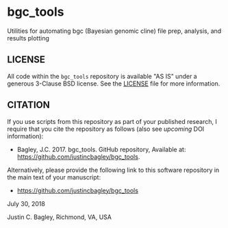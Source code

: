 # bgc_tools
Utilities for automating bgc (Bayesian genomic cline) file prep, analysis, and results plotting 

## LICENSE

All code within the ```bgc_tools``` repository is available "AS IS" under a generous 3-Clause BSD license. See the [LICENSE](LICENSE) file for more information.

## CITATION

If you use scripts from this repository as part of your published research, I require that you cite the repository as follows (also see _upcoming_ DOI information): 
  
- Bagley, J.C. 2017. bgc_tools. GitHub repository, Available at: https://github.com/justincbagley/bgc_tools.

Alternatively, please provide the following link to this software repository in the main text of your manuscript:

- https://github.com/justincbagley/bgc_tools


July 30, 2018

Justin C. Bagley, Richmond, VA, USA
